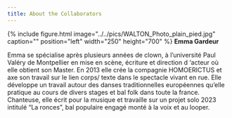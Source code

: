 ```yaml
---
title: About the Collaborators
---
```



{% include figure.html image="../../pics/WALTON_Photo_plain_pied.jpg" caption="" position="left" width="250" height="700" %}
**Emma Gardeur**</br >

Emma se spécialise après plusieurs années de clown, à l’université Paul Valéry de Montpellier en mise en scène, écriture et direction d ‘acteur où elle obtient son Master. En 2013 elle crée la compagnie HOMOERICTUS et axe son travail sur le lien corps/ texte dans le spectacle vivant en rue. Elle développe un travail autour des danses traditionnelles européennes qu’elle pratique au cours de divers stages et bal folk dans toute la france. Chanteuse, elle écrit pour la musique et travaille sur un projet solo 2023 intitulé “La ronces”, bal populaire engagé monté à la voix et au looper.
